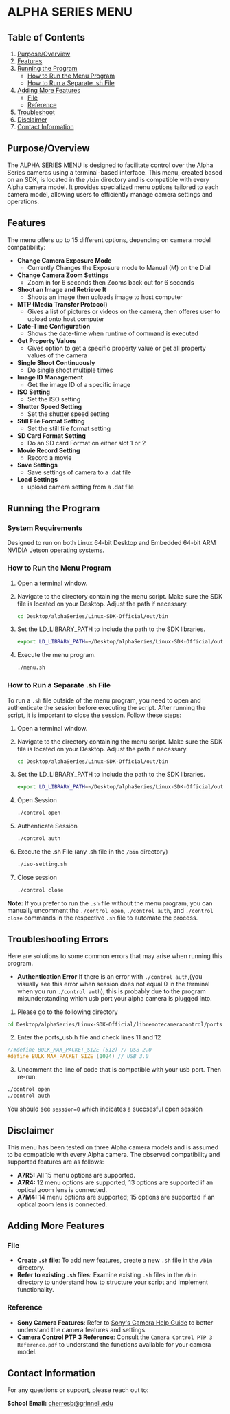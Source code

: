 # ALPHA SERIES MENU

## Table of Contents
1. [Purpose/Overview](#purposeoverview)
2. [Features](#features)
3. [Running the Program](#running-the-program)
   - [How to Run the Menu Program](#how-to-run-the-menu-program)
   - [How to Run a Separate .sh File](#how-to-run-a-separate-sh-file)
4. [Adding More Features](#adding-more-features)
   - [File](#file)
   - [Reference](#reference)
5. [Troubleshoot](troubleshooting-errors)
6. [Disclaimer](#disclaimer)
7. [Contact Information](#contact-information)

## Purpose/Overview

The ALPHA SERIES MENU is designed to facilitate control over the Alpha Series cameras using a terminal-based interface. This menu, created based on an SDK, is located in the `/bin` directory and is compatible with every Alpha camera model. It provides specialized menu options tailored to each camera model, allowing users to efficiently manage camera settings and operations.

## Features

The menu offers up to 15 different options, depending on camera model compatibility:

- **Change Camera Exposure Mode**
     - Currently Changes the Exposure mode to Manual (M) on the Dial
- **Change Camera Zoom Settings**
     - Zoom in for 6 seconds then Zooms back out for 6 seconds
- **Shoot an Image and Retrieve It**
     - Shoots an image then uploads image to host computer
- **MTP (Media Transfer Protocol)**
     - Gives a list of pictures or videos on the camera, then offeres user to upload onto host computer
- **Date-Time Configuration** 
     - Shows the date-time when runtime of command is executed
- **Get Property Values**
     - Gives option to get a specific property value or get all property values of the camera
- **Single Shoot Continuously**
     - Do single shoot multiple times
- **Image ID Management**
     - Get the image ID of a specific image
- **ISO Setting**
     - Set the ISO setting
- **Shutter Speed Setting**
     - Set the shutter speed setting
- **Still File Format Setting**
     - Set the still file format setting
- **SD Card Format Setting**
     - Do an SD card Format on either slot 1 or 2
- **Movie Record Setting**
     - Record a movie
- **Save Settings**
     - Save settings of camera to a .dat file
- **Load Settings**
     - upload camera setting from a .dat file

## Running the Program

### System Requirements

Designed to run on both Linux 64-bit Desktop and Embedded 64-bit ARM NVIDIA Jetson operating systems.

### How to Run the Menu Program

1. Open a terminal window.
2. Navigate to the directory containing the menu script. Make sure the SDK file is located on your Desktop. Adjust the path if necessary.
   
   ```bash
   cd Desktop/alphaSeries/Linux-SDK-Official/out/bin
3. Set the LD_LIBRARY_PATH to include the path to the SDK libraries.
   ```bash
   export LD_LIBRARY_PATH=~/Desktop/alphaSeries/Linux-SDK-Official/out/lib
4. Execute the menu program.
   ```bash
   ./menu.sh

### How to Run a Separate .sh File

To run a `.sh` file outside of the menu program, you need to open and authenticate the session before executing the script. After running the script, it is important to close the session. Follow these steps:

1. Open a terminal window.
2. Navigate to the directory containing the menu script. Make sure the SDK file is located on your Desktop. Adjust the path if necessary.
   
   ```bash
   cd Desktop/alphaSeries/Linux-SDK-Official/out/bin
3. Set the LD_LIBRARY_PATH to include the path to the SDK libraries.
   ```bash
   export LD_LIBRARY_PATH=~/Desktop/alphaSeries/Linux-SDK-Official/out/lib
4. Open Session
   ```bash
   ./control open
5. Authenticate Session
   ``` bash
   ./control auth
6. Execute the .sh File (any .sh file in the `/bin` directory)
   ```bash
   ./iso-setting.sh
7. Close session
   ``` bash
   ./control close

**Note:** If you prefer to run the `.sh` file without the menu program, you can manually uncomment the `./control open`, `./control auth`, and `./control close` commands in the respective `.sh` file to automate the process.


## Troubleshooting Errors
Here are solutions to some common errors that may arise when running this program. 
- **Authentication Error** If there is an error with `./control auth`,(you visually see this error when session does not equal 0 in the terminal when you run `./control auth`),
this is probably due to the program misunderstanding which usb port your alpha camera is plugged into.
1.  Please go to the following directory
``` bash
cd Desktop/alphaSeries/Linux-SDK-Official/libremotecameracontrol/ports
```
2. Enter the ports_usb.h file and check lines 11 and 12
``` c++
//#define BULK_MAX_PACKET_SIZE (512) // USB 2.0
#define BULK_MAX_PACKET_SIZE (1024) // USB 3.0
```
3. Uncomment the line of code that is compatible with your usb port. Then re-run:
```bash
./control open
./control auth
```
You should see `session=0` which indicates a succsesful open session


## Disclaimer
This menu has been tested on three Alpha camera models and is assumed to be compatible with every Alpha camera. The observed compatibility and supported features are as follows:
- **A7R5:**  All 15 menu options are supported.
- **A7R4:** 12 menu options are supported; 13 options are supported if an optical zoom lens is connected.
- **A7M4:**  14 menu options are supported; 15 options are supported if an optical zoom lens is connected.

## Adding More Features

### File

- **Create `.sh` file**: To add new features, create a new `.sh` file in the `/bin` directory.
- **Refer to existing `.sh` files**: Examine existing `.sh` files in the `/bin` directory to understand how to structure your script and implement functionality.

### Reference

- **Sony Camera Features**: Refer to [Sony's Camera Help Guide](https://helpguide.sony.net/ilc/2230/v1/en/contents/TP0003027198.html) to better understand the camera features and settings.
- **Camera Control PTP 3 Reference**: Consult the `Camera Control PTP 3 Reference.pdf` to understand the functions available for your camera model.

## Contact Information

For any questions or support, please reach out to:

**School Email:** cherresb@grinnell.edu
